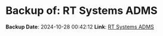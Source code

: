 # Backup of: RT Systems ADMS

**Backup Date**: 2024-10-28 00:42:12
**Link**: [RT Systems ADMS](https://przemienniki.net/export/adms.csv)
